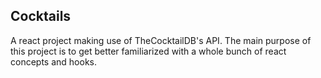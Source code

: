 ## Cocktails

A react project making use of TheCocktailDB's API. The main purpose of this project is to get better familiarized with a whole bunch of react concepts and hooks.